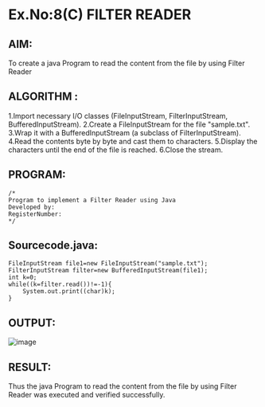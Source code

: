 # Ex.No:8(C)             FILTER READER
## AIM:
 To create a java Program to read the content from the file by using Filter Reader 


## ALGORITHM :
1.Import necessary I/O classes (FileInputStream, FilterInputStream, BufferedInputStream).
2.Create a FileInputStream for the file "sample.txt".
3.Wrap it with a BufferedInputStream (a subclass of FilterInputStream).
4.Read the contents byte by byte and cast them to characters.
5.Display the characters until the end of the file is reached.
6.Close the stream.



## PROGRAM:
 ```
/*
Program to implement a Filter Reader using Java
Developed by: 
RegisterNumber:  
*/
```

## Sourcecode.java:
```
FileInputStream file1=new FileInputStream("sample.txt");
FilterInputStream filter=new BufferedInputStream(file1);
int k=0;
while((k=filter.read())!=-1){
    System.out.print((char)k);
}
```




## OUTPUT:
![image](https://github.com/user-attachments/assets/1cc7db77-62d7-4e4c-9372-bb77d30b95d7)



## RESULT:
Thus the java Program to read the content from the file by using Filter Reader  was executed and verified successfully.









